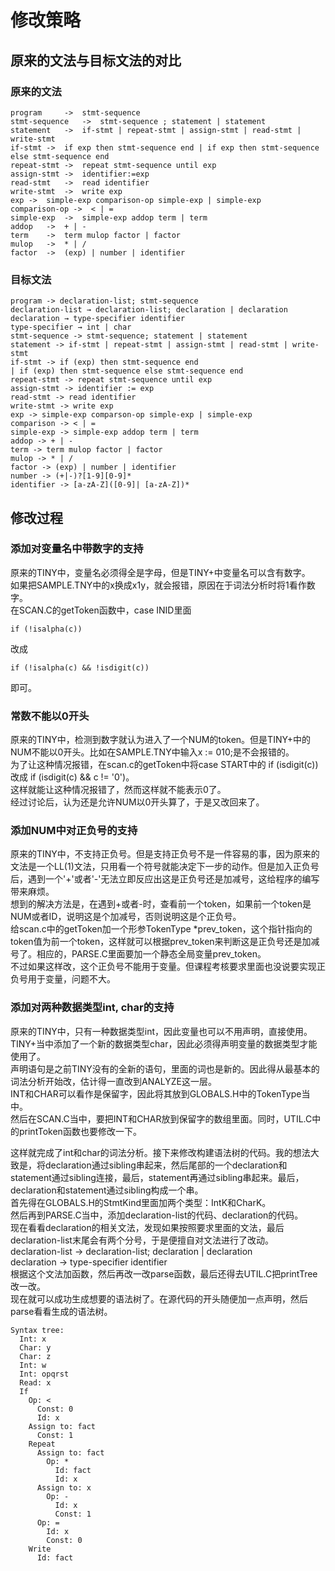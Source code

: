 # 修改策略

## 原来的文法与目标文法的对比

### 原来的文法
```
program		->  stmt-sequence
stmt-sequence	->  stmt-sequence ; statement | statement
statement	->  if-stmt | repeat-stmt | assign-stmt | read-stmt | write-stmt
if-stmt	->  if exp then stmt-sequence end | if exp then stmt-sequence else stmt-sequence end
repeat-stmt	->  repeat stmt-sequence until exp
assign-stmt	->  identifier:=exp
read-stmt	->  read identifier
write-stmt	->  write exp
exp	->  simple-exp comparison-op simple-exp | simple-exp
comparison-op ->  < | =
simple-exp  ->  simple-exp addop term | term
addop	->  + | -
term	->  term mulop factor | factor
mulop	->  * | /
factor	->  (exp) | number | identifier
```
 ### 目标文法
```
program -> declaration-list; stmt-sequence
declaration-list → declaration-list; declaration | declaration
declaration → type-specifier identifier
type-specifier → int | char
stmt-sequence -> stmt-sequence; statement | statement
statement -> if-stmt | repeat-stmt | assign-stmt | read-stmt | write-stmt
if-stmt -> if (exp) then stmt-sequence end
| if (exp) then stmt-sequence else stmt-sequence end
repeat-stmt -> repeat stmt-sequence until exp
assign-stmt -> identifier := exp
read-stmt -> read identifier
write-stmt -> write exp
exp -> simple-exp comparson-op simple-exp | simple-exp
comparison -> < | =
simple-exp -> simple-exp addop term | term
addop -> + | -
term -> term mulop factor | factor
mulop -> * | /
factor -> (exp) | number | identifier
number -> (+|-)?[1-9][0-9]*
identifier -> [a-zA-Z]([0-9]| [a-zA-Z])*
```

## 修改过程

### 添加对变量名中带数字的支持
原来的TINY中，变量名必须得全是字母，但是TINY+中变量名可以含有数字。  
如果把SAMPLE.TNY中的x换成x1y，就会报错，原因在于词法分析时将1看作数字。  
在SCAN.C的getToken函数中，case INID里面  
```
if (!isalpha(c))
```
改成
```
if (!isalpha(c) && !isdigit(c))
```
即可。

### 常数不能以0开头
原来的TINY中，检测到数字就认为进入了一个NUM的token。但是TINY+中的NUM不能以0开头。比如在SAMPLE.TNY中输入x := 010;是不会报错的。  
为了让这种情况报错，在scan.c的getToken中将case START中的 if (isdigit(c)) 改成 if (isdigit(c) && c != '0')。  
这样就能让这种情况报错了，然而这样就不能表示0了。  
经过讨论后，认为还是允许NUM以0开头算了，于是又改回来了。

### 添加NUM中对正负号的支持
原来的TINY中，不支持正负号。但是支持正负号不是一件容易的事，因为原来的文法是一个LL(1)文法，只用看一个符号就能决定下一步的动作。但是加入正负号后，遇到一个'+'或者'-'无法立即反应出这是正负号还是加减号，这给程序的编写带来麻烦。  
想到的解决方法是，在遇到+或者-时，查看前一个token，如果前一个token是NUM或者ID，说明这是个加减号，否则说明这是个正负号。  
给scan.c中的getToken加一个形参TokenType *prev_token，这个指针指向的token值为前一个token，这样就可以根据prev_token来判断这是正负号还是加减号了。相应的，PARSE.C里面要加一个静态全局变量prev_token。  
不过如果这样改，这个正负号不能用于变量。但课程考核要求里面也没说要实现正负号用于变量，问题不大。

### 添加对两种数据类型int, char的支持
原来的TINY中，只有一种数据类型int，因此变量也可以不用声明，直接使用。  
TINY+当中添加了一个新的数据类型char，因此必须得声明变量的数据类型才能使用了。  
声明语句是之前TINY没有的全新的语句，里面的词也是新的。因此得从最基本的词法分析开始改，估计得一直改到ANALYZE这一层。  
INT和CHAR可以看作是保留字，因此将其放到GLOBALS.H中的TokenType当中。  
然后在SCAN.C当中，要把INT和CHAR放到保留字的数组里面。同时，UTIL.C中的printToken函数也要修改一下。  

这样就完成了int和char的词法分析。接下来修改构建语法树的代码。我的想法大致是，将declaration通过sibling串起来，然后尾部的一个declaration和statement通过sibling连接，最后，statement再通过sibling串起来。最后，declaration和statement通过sibling构成一个串。  
首先得在GLOBALS.H的StmtKind里面加两个类型：IntK和CharK。  
然后再到PARSE.C当中，添加declaration-list的代码、declaration的代码。  
现在看看declaration的相关文法，发现如果按照要求里面的文法，最后declaration-list末尾会有两个分号，于是便擅自对文法进行了改动。  
declaration-list → declaration-list; declaration | declaration  
declaration → type-specifier identifier  
根据这个文法加函数，然后再改一改parse函数，最后还得去UTIL.C把printTree改一改。  
现在就可以成功生成想要的语法树了。在源代码的开头随便加一点声明，然后parse看看生成的语法树。
```
Syntax tree:
  Int: x
  Char: y
  Char: z
  Int: w
  Int: opqrst
  Read: x
  If
    Op: <
      Const: 0
      Id: x
    Assign to: fact
      Const: 1
    Repeat
      Assign to: fact
        Op: *
          Id: fact
          Id: x
      Assign to: x
        Op: -
          Id: x
          Const: 1
      Op: =
        Id: x
        Const: 0
    Write
      Id: fact
```